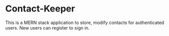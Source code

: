 # Contact-Keeper
This is a MERN stack application to store, modify contacts for authenticated users. New users can register to sign in.

